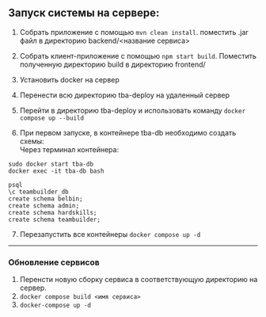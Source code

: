 ## Запуск системы на сервере: 


1) Собрать приложение с помощью ```mvn clean install```.  поместить .jar файл в директорию backend/<название сервиса>
2) Собрать клиент-приложение с помощью ```npm start build```. Поместить полученную директорию build в директорию frontend/
3) Установить docker на сервер
4) Перенести всю директорию tba-deploy на удаленный сервер
5) Перейти в директорию tba-deploy и использовать команду ```docker compose up --build```

6) При первом запуске, в контейнере tba-db необходимо создать схемы:
 <br>Через терминал контейнера:<br> 
 ```
 sudo docker start tba-db
 docker exec -it tba-db bash

 psql
 \c teambuilder_db
 create schema belbin;
 create schema admin;
 create schema hardskills;
 create schema teambuilder;
 ```
 7) Перезапустить все контейнеры ```docker compose up -d```


___
### Обновление сервисов
1) Перенсти новую сборку сервиса в соответствующую директорию на сервер. 
2) ```docker compose build <имя сервиса>```
3) ```docker-compose up -d```
